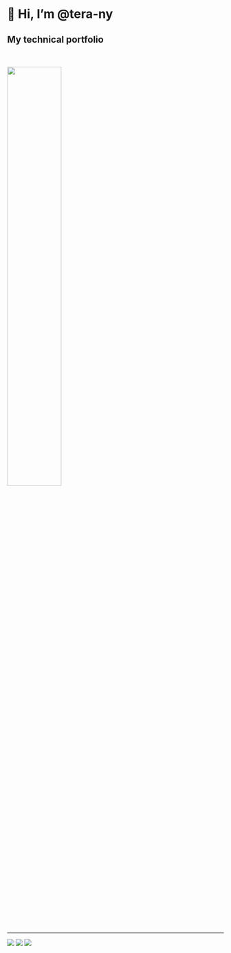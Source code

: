 # 👋 Hi, I’m @tera-ny

## My technical portfolio
<br/>
<br/>
<a href="https://github.com/tera-ny/Raspberry-Juice/blob/main/frontend/README.md">
<img
  className="logo"
  src="https://raw.githubusercontent.com/tera-ny/Raspberry-Juice/main/frontend/public/img/logo_full_light.svg"
  width=50%
/>
</a>
<br/>
<br/>
<br/>
<br/>


<hr />
<a href="https://github.com/tera-ny"><img src="https://img.shields.io/badge/Github-tera_ny-orange?style=flat&logo=github" /></a>
<a href="https://twitter.com/0x746572616e79"><img src="https://img.shields.io/badge/Twitter-0x746572616e79-purple?style=flat&logo=twitter" /></a>
<a href="https://zenn.dev/tera_ny"><img src="https://img.shields.io/badge/Zenn-tera_ny-blue?style=flat&logo=zenn" /></a>
